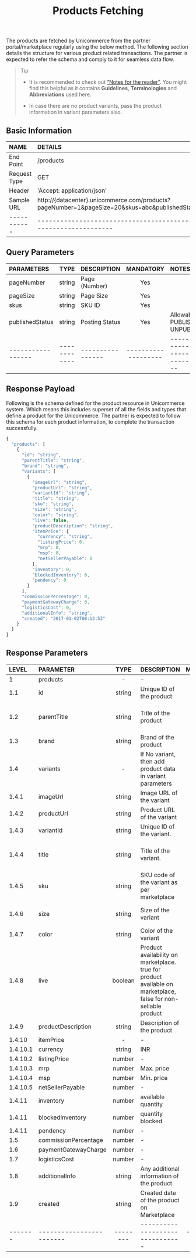 ﻿---
id: getproducts
title: Products Fetching
permalink: docs/getproducts.html
---


The products are fetched by Unicommerce from the partner portal/marketplace regularly using the below method. The following section details the structure for various product related transactions. The partner is expected to refer the schema and comply to it for seamless data flow.

>Tip
>
> - It is recommended to check out [“Notes for the reader”](/docs/notes-for-reader.html). You might find this helpful as it contains **Guidelines**, **Terminologies** and **Abbreviations** used here.
>
> - In case there are no product variants, pass the product information in variant parameters also.

## Basic Information

| NAME             | DETAILS                                                                 | 
| :----------------| :---------------------------------------------------------------------  | 
| End Point        | /products                                                               | 
| Request Type     | GET                                                                     | 
| Header           | 'Accept: application/json'                                               | 
| Sample URL       | http://{datacenter}.unicommerce.com/products?pageNumber=1&pageSize=20&skus=abc&publishedStatus=PUBLISHED|
| -----------| ------------------------------------------------------------------------ |


## Query Parameters

|PARAMETERS     		    |TYPE      	 		    |DESCRIPTION			|MANDATORY	|NOTES	
|:----------------------|:-----------------:|:---------------|:---------:|:--------|
|pageNumber				      |string				      |Page (Number)			|Yes		    |           
|pageSize		   		      |string     		    |Page Size				|Yes		    |
|skus			  		        |string				      |SKU ID					  |Yes		    |
|publishedStatus		    |string				      |Posting Status		|Yes		    | Allowable: PUBLISHED, UNPUBLISHED       
|-----------------|------------|----------------|-------------------|------------------------------------------|

## Response Payload

Following is the schema defined for the product resource in Unicommerce system. Which means this includes superset of all the fields and types that define a product for the Unicommerce. The partner is expected to follow this schema for each product information, to complete the transaction successfully.

```js
{
  "products": [
    {
      "id": "string",
      "parentTitle": "string",
      "brand": "string",
      "variants": [
        {
          "imageUrl": "string",
          "productUrl": "string",
          "variantId": "string",
          "title": "string",
          "sku": "string",
          "size": "string",
          "color": "string",
          "live": false,
          "productDescription": "string",
          "itemPrice": {
            "currency": "string",
            "listingPrice": 0,
            "mrp": 0,
            "msp": 0,
            "netSellerPayable": 0
          },
          "inventory": 0,
          "blockedInventory": 0,
          "pendency": 0
        }
      ],
      "commissionPercentage": 0,
      "paymentGatewayCharge": 0,
      "logisticsCost": 0,
      "additionalInfo": "string",
      "created": "2017-01-02T08:12:53"
    }
  ]
}
```

## Response Parameters

| LEVEL       | PARAMETER            | TYPE   | DESCRIPTION                                                                     | MANDATORY | NOTES                                                                 |
|:-------------|:----------------------|:--------:|:-----------------------------------------|:-----------:|:------------------------|
| 1        | products             | -       | -                                                                                                              | -         | -                                                            | 
| 1.1      | id                   | string  | Unique ID of the product                                                                                       | Yes       | Eg: 79309                                                    | 
| 1.2      | parentTitle          | string  | Title of the product                                                                                          | Yes       | Eg: Cotton Double Bedsheet with 2 Pillow Covers - Blue)       | 
| 1.3      | brand                | string  | Brand of the product                                                                                           | Yes       | Eg: Bombay Dyeing                                            | 
| 1.4      | variants             | -       | If No variant, then add product data in variant parameters                                                                                                              | -         | -   | 
| 1.4.1    | imageUrl             | string  | Image URL of the variant                                                                                       | No        | -                                                            | 
| 1.4.2    | productUrl           | string  | Product URL of the variant                                                                                     | No        | -                                                            | 
| 1.4.3    | variantId            | string  | Unique ID of the variant.                                                                                      | Yes       | Eg: 79309                                                    | 
| 1.4.4    | title                | string  | Title of the variant.                                                                                          | Yes       | Eg: Cotton Double Size Bedsheet with 2 Pillow Covers (Green) | 
| 1.4.5    | sku                  | string  | SKU code of the variant as per marketplace                                                                     | Yes       | Eg: BD-Floral-3                                              | 
| 1.4.6    | size                 | string  | Size of the variant                                                                                            | Yes       | Format: LxBxH, Unit: mm, Eg: 60.00X40.00X2.00                | 
| 1.4.7    | color                | string  | Color of the variant                                                                                           | No        |                                                              | 
| 1.4.8    | live                 | boolean | Product availability on marketplace. <br> true for product available on marketplace,<br> false for non-sellable product | Yes       | Default: true                                                | 
| 1.4.9    | productDescription   | string  | Description of the product                                                                                     | No        | -                                                            | 
| 1.4.10   | itemPrice            | -       | -                                                                                                              | -         | -                                                            | 
| 1.4.10.1 | currency             | string  | INR                                                                                                            | No        | INR                                                          | 
| 1.4.10.2 | listingPrice         | number  | -                                                                                                              | No        | -                                                            | 
| 1.4.10.3 | mrp                  | number  | Max. price                                                                                                     | No        | -                                                            | 
| 1.4.10.4 | msp                  | number  | Min. price                                                                                                     | No        | -                                                            | 
| 1.4.10.5 | netSellerPayable     | number  | -                                                                                                              | No        | -                                                            | 
| 1.4.11   | inventory            | number  | available quantity                                                                                             | No        | -                                                            | 
| 1.4.11   | blockedInventory     | number  | quantity blocked                                                                                               | No        | -                                                            | 
| 1.4.11   | pendency             | number  | -                                                                                                              | No        | -                                                            | 
| 1.5      | commissionPercentage | number  | -                                                                                                              | No        | -                                                            | 
| 1.6      | paymentGatewayCharge | number  | -                                                                                                              | No        | -                                                            | 
| 1.7      | logisticsCost        | number  | -                                                                                                              | No        | -                                                            | 
| 1.8      | additionalInfo       | string  | Any additional information of the product                                                                      | No        | -                                                            | 
| 1.9      | created              | string  | Created date of the product on Marketplace                                                                     | No        | -                                                            | 
|-------|------------------------|--------|-------------------------------|-------------|--------------------------|

